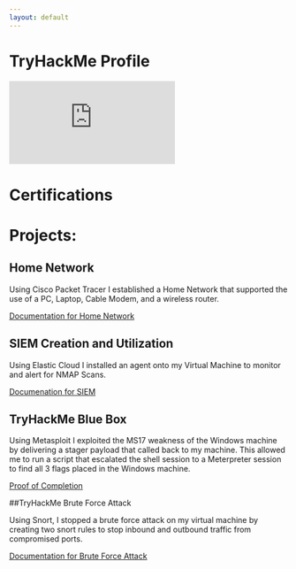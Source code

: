 ```yaml
---
layout: default
---
```

# TryHackMe Profile                                                                                                    
<iframe src="https://tryhackme.com/api/v2/badges/public-profile?userPublicId=4006990" style='border:none;'></iframe>  

# Certifications
<div data-iframe-width="150" data-iframe-height="270" data-share-badge-id="c28f707e-35c8-433b-99af-815eb7d7cefd" data-share-badge-host="https://www.credly.com"></div><script type="text/javascript" async src="//cdn.credly.com/assets/utilities/embed.js"></script>
<div data-iframe-width="150" data-iframe-height="270" data-share-badge-id="5aa848f6-22ea-477f-8737-0b5630ce0088" data-share-badge-host="https://www.credly.com"></div><script type="text/javascript" async src="//cdn.credly.com/assets/utilities/embed.js"></script>


# Projects:


## Home Network

Using Cisco Packet Tracer I established a Home Network that supported the use of a PC, Laptop, Cable Modem, and a wireless router.

[Documentation for Home Network](https://github.com/pacy035/Will.github.io/blob/main/Home%20Network.pdf)
## SIEM Creation and Utilization

Using Elastic Cloud I installed an agent onto my Virtual Machine to monitor and alert for NMAP Scans.

[Documenation for SIEM](https://github.com/pacy035/Will.github.io/blob/main/Creating%20and%20Running%20SIEM.pdf)

## TryHackMe Blue Box

Using Metasploit I exploited the MS17 weakness of the Windows machine by delivering a stager payload that called back to my machine. This allowed me to run a script that escalated the shell session to a Meterpreter session to find all 3 flags placed in the Windows machine.

[Proof of Completion](https://github.com/pacy035/Will.github.io/blob/b7ff4006fcabf922a2f40f543f20cb11c3c97843/THM%20Blue%20Metasploit%20Badge.png)

##TryHackMe Brute Force Attack

Using Snort, I stopped a brute force attack on my virtual machine by creating two snort rules to stop inbound and outbound traffic from compromised ports.

[Documentation for Brute Force Attack](https://github.com/pacy035/Will.github.io/blob/e99a0bcedc9cbe7f30b8123fdd00df51825ee9bd/Using%20Snort%20to%20Stop%20Brute%20Force%20Attack.pdf)

```
